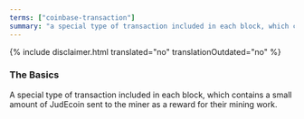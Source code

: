 ```yaml
---
terms: ["coinbase-transaction"]
summary: "a special type of transaction included in each block, which contains a small amount of JudEcoin sent to the miner as a reward for their mining work"
---
```


{% include disclaimer.html translated="no" translationOutdated="no" %}
### The Basics

A special type of transaction included in each block, which contains a small amount of JudEcoin sent to the miner as a reward for their mining work.
